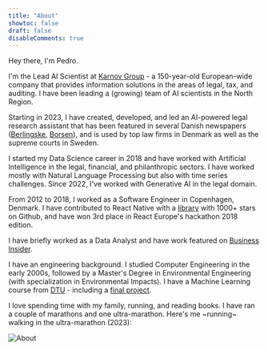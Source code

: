 ```yaml
---
title: "About" 
showtoc: false
draft: false
disableComments: true
---
```


Hey there, I'm Pedro.

I'm the Lead AI Scientist at [Karnov Group](https://karnovgroup.com) - a 150-year-old European-wide company that provides information solutions in the areas of legal, tax, and auditing. I have been leading a (growing) team of AI scientists in the North Region.

Starting in 2023, I have created, developed, and led an AI-powered legal research assistant that has been featured in several Danish newspapers ([Berlingske](https://www.berlingske.dk/virksomheder/kunstig-intelligens-er-for-alvor-rykket-ind-paa-advokatkontoret-vi-er), [Borsen](https://borsen.dk/nyheder/tech/dansk-virksomhed-fra-1867-gar-i-offensiven-med-ai)), and is used by top law firms in Denmark as well as the supreme courts in Sweden.

I started my Data Science career in 2018 and have worked with Artificial Intelligence in the legal, financial, and philanthropic sectors. I have worked mostly with Natural Language Processing but also with time series challenges. Since 2022, I've worked with Generative AI in the legal domain.

From 2012 to 2018, I worked as a Software Engineer in Copenhagen, Denmark. I have contributed to React Native with a [library](https://github.com/pmadruga/react-native-clean-project) with 1000+ stars on Github, and have won 3rd place in React Europe's hackathon 2018 edition.

I have briefly worked as a Data Analyst and have work featured on [Business Insider](https://www.businessinsider.com/the-worlds-20-most-bike-friendly-cities-2013-4).

I have an engineering background. I studied Computer Engineering in the early 2000s, followed by a Master's Degree in Environmental Engineering (with specialization in Environmental Impacts). I have a Machine Learning course from [DTU](https://www.dtu.dk/english/continuing-education/courses/digital-competency-courses/machine-learning) - including a [final project](posts/machine-learning-heart-rate/).

I love spending time with my family, running, and reading books. I have ran a couple of marathons and one ultra-marathon. Here's me ~running~ walking in the ultra-marathon (2023):

![About](/about.jpg)
